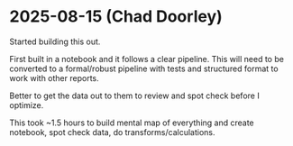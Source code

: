 # 2025-08-15 (Chad Doorley)
Started building this out.

First built in a notebook and it follows a clear pipeline. This will need to be converted to a formal/robust pipeline with tests and structured format to work with other reports.

Better to get the data out to them to review and spot check before I optimize.

This took ~1.5 hours to build mental map of everything and create notebook, spot check data, do transforms/calculations.

